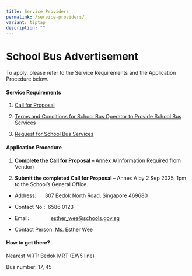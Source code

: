 ```yaml
---
title: Service Providers
permalink: /service-providers/
variant: tiptap
description: ""
---
```

<h1><strong>School Bus Advertisement</strong></h1>
<p>To apply, please refer to the Service Requirements and the Application
Procedure below.</p>
<p></p>
<h4><strong>Service Requirements</strong></h4>
<ol data-tight="true" class="tight">
<li>
<p><a href="/files/Fengshan Document Links/Service Providers/1_Call_for_Proposals_For_Single_Bus_Service.pdf" rel="noopener noreferrer nofollow" target="_blank">Call for Proposal</a>
</p>
</li>
<li>
<p><a href="/files/Fengshan Document Links/Service Providers/3_terms and conditions for school bus operator .pdf" rel="noopener noreferrer nofollow" target="_blank">Terms and Conditions for School Bus Operator to Provide School Bus Services</a>
</p>
</li>
<li>
<p><a href="/files/Fengshan Document Links/Service Providers/4_request for school bus services .pdf" rel="noopener noreferrer nofollow" target="_blank">Request for School Bus Services</a>
</p>
<p></p>
</li>
</ol>
<h4><strong>Application Procedure</strong></h4>
<ol data-tight="true" class="tight">
<li>
<p><strong><a href="/files/Fengshan Document Links/Service Providers/2_information required from vendor.pdf" rel="noopener noreferrer nofollow" target="_blank">Complete the Call for Proposal –</a></strong>
<a href="/files/Fengshan Document Links/Service Providers/2_information required from vendor.pdf" rel="noopener noreferrer nofollow" target="_blank">Annex A</a>(Information Required from Vendor)</p>
</li>
<li>
<p><strong>Submit the completed Call for Proposal </strong>– Annex A by 2
Sep 2025, 1pm to the School’s General Office.</p>
</li>
</ol>
<p></p>
<ul data-tight="true" class="tight">
<li>
<p>Address: &nbsp;&nbsp;&nbsp;&nbsp; 307 Bedok North Road, Singapore 469680</p>
</li>
<li>
<p>Contact No.: &nbsp;6586 0123</p>
</li>
<li>
<p>Email: &nbsp;&nbsp;&nbsp;&nbsp;&nbsp;&nbsp;&nbsp;&nbsp;&nbsp;&nbsp;&nbsp;&nbsp;&nbsp;
<a href="mailto:esther_wee@schools.gov.sg" rel="noopener noreferrer nofollow" target="_blank">esther_wee@schools.gov.sg</a>&nbsp;&nbsp;&nbsp;&nbsp;&nbsp;</p>
</li>
<li>
<p>Contact Person: Ms. Esther Wee</p>
</li>
</ul>
<p></p>
<h4><strong>How to get there?</strong></h4>
<p>Nearest MRT: Bedok MRT (EW5 line)</p>
<p>Bus number: 17, 45</p>
<p></p>